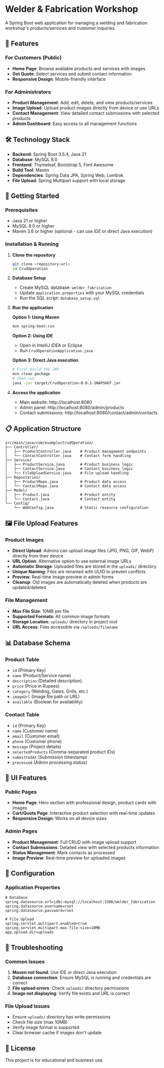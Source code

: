 # Welder & Fabrication Workshop

A Spring Boot web application for managing a welding and fabrication workshop's products/services and customer inquiries.

## 🎯 Features

### For Customers (Public)
- **Home Page**: Browse available products and services with images
- **Get Quote**: Select services and submit contact information
- **Responsive Design**: Mobile-friendly interface

### For Administrators
- **Product Management**: Add, edit, delete, and view products/services
- **Image Upload**: Upload product images directly from device or use URLs
- **Contact Management**: View detailed contact submissions with selected products
- **Admin Dashboard**: Easy access to all management functions

## 🛠 Technology Stack

- **Backend**: Spring Boot 3.5.4, Java 21
- **Database**: MySQL 8.0
- **Frontend**: Thymeleaf, Bootstrap 5, Font Awesome
- **Build Tool**: Maven
- **Dependencies**: Spring Data JPA, Spring Web, Lombok
- **File Upload**: Spring Multipart support with local storage

## 🚀 Getting Started

### Prerequisites
- Java 21 or higher
- MySQL 8.0 or higher
- Maven 3.6 or higher (optional - can use IDE or direct Java execution)

### Installation & Running

1. **Clone the repository**
   ```bash
   git clone <repository-url>
   cd CrudOperation
   ```

2. **Database Setup**
   - Create MySQL database: `welder_fabrication`
   - Update `application.properties` with your MySQL credentials
   - Run the SQL script: `database_setup.sql`

3. **Run the application**
   
   **Option 1: Using Maven**
   ```bash
   mvn spring-boot:run
   ```
   
   **Option 2: Using IDE**
   - Open in IntelliJ IDEA or Eclipse
   - Run `CrudOperationApplication.java`
   
   **Option 3: Direct Java execution**
   ```bash
   # First build the JAR
   mvn clean package
   # Then run
   java -jar target/CrudOperation-0.0.1-SNAPSHOT.jar
   ```

4. **Access the application**
   - Main website: http://localhost:8080
   - Admin panel: http://localhost:8080/admin/products
   - Contact submissions: http://localhost:8080/contact/admin/contacts

## 📋 Application Structure

```
src/main/java/com/example/CrudOperation/
├── Controller/
│   ├── ProductController.java    # Product management endpoints
│   └── ContactController.java    # Contact form handling
├── Service/
│   ├── ProductService.java       # Product business logic
│   ├── ContactService.java       # Contact business logic
│   └── FileUploadService.java    # File upload handling
├── Repostaries/
│   ├── ProductRepo.java          # Product data access
│   └── ContactRepo.java          # Contact data access
├── Model/
│   ├── Product.java              # Product entity
│   └── Contact.java              # Contact entity
└── Config/
    └── WebConfig.java            # Static resource configuration
```

## 🖼️ File Upload Features

### Product Images
- **Direct Upload**: Admins can upload image files (JPG, PNG, GIF, WebP) directly from their device
- **URL Option**: Alternative option to use external image URLs
- **Automatic Storage**: Uploaded files are stored in the `uploads/` directory
- **Unique Naming**: Files are renamed with UUID to prevent conflicts
- **Preview**: Real-time image preview in admin forms
- **Cleanup**: Old images are automatically deleted when products are updated/deleted

### File Management
- **Max File Size**: 10MB per file
- **Supported Formats**: All common image formats
- **Storage Location**: `uploads/` directory in project root
- **URL Access**: Files accessible via `/uploads/filename`

## 📊 Database Schema

### Product Table
- `id` (Primary Key)
- `name` (Product/Service name)
- `description` (Detailed description)
- `price` (Price in Rupees)
- `category` (Welding, Gates, Grills, etc.)
- `imageUrl` (Image file path or URL)
- `available` (Boolean for availability)

### Contact Table
- `id` (Primary Key)
- `name` (Customer name)
- `email` (Customer email)
- `phone` (Customer phone)
- `message` (Project details)
- `selectedProducts` (Comma-separated product IDs)
- `submittedAt` (Submission timestamp)
- `processed` (Admin processing status)

## 🎨 UI Features

### Public Pages
- **Home Page**: Hero section with professional design, product cards with images
- **Cart/Quote Page**: Interactive product selection with real-time updates
- **Responsive Design**: Works on all device sizes

### Admin Pages
- **Product Management**: Full CRUD with image upload support
- **Contact Submissions**: Detailed view with selected products information
- **Status Management**: Mark contacts as processed
- **Image Preview**: Real-time preview for uploaded images

## 🔧 Configuration

### Application Properties
```properties
# Database
spring.datasource.url=jdbc:mysql://localhost:3306/welder_fabrication
spring.datasource.username=root
spring.datasource.password=root

# File Upload
spring.servlet.multipart.enabled=true
spring.servlet.multipart.max-file-size=10MB
app.upload.dir=uploads
```

## 🚨 Troubleshooting

### Common Issues
1. **Maven not found**: Use IDE or direct Java execution
2. **Database connection**: Ensure MySQL is running and credentials are correct
3. **File upload errors**: Check `uploads/` directory permissions
4. **Image not displaying**: Verify file exists and URL is correct

### File Upload Issues
- Ensure `uploads/` directory has write permissions
- Check file size (max 10MB)
- Verify image format is supported
- Clear browser cache if images don't update

## 📝 License

This project is for educational and business use. 